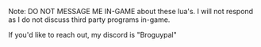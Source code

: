 Note: DO NOT MESSAGE ME IN-GAME about these lua's. I will not respond as I do not discuss third party programs in-game.

If you'd like to reach out, my discord is "Broguypal"
